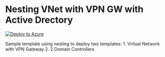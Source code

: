 # Nesting VNet with VPN GW with Active Drectory
[![Deploy to Azure](http://azuredeploy.net/deploybutton.png)](https://portal.azure.com/#create/Microsoft.Template/uri/https%3A%2F%2Fraw.githubusercontent.com%2Fjefutte%2Fcloudpuzzles%2Fmaster%2FLinkedTemplates%2Fazuredeploy.json) 

Sample template using nesting to deploy two templates:
	1. Virtual Network with VPN Gateway
	2. 2 Domain Controllers
